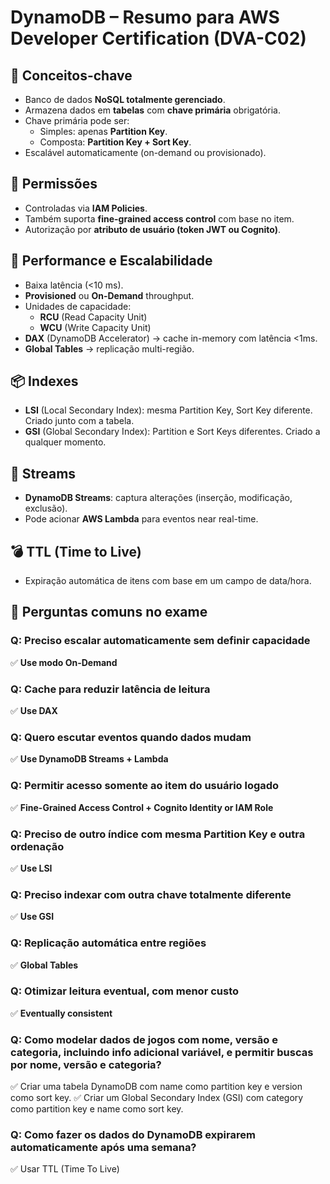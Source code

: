 # DynamoDB – Resumo para AWS Developer Certification (DVA-C02)

## 🧠 Conceitos-chave
- Banco de dados **NoSQL totalmente gerenciado**.
- Armazena dados em **tabelas** com **chave primária** obrigatória.
- Chave primária pode ser:
  - Simples: apenas **Partition Key**.
  - Composta: **Partition Key + Sort Key**.
- Escalável automaticamente (on-demand ou provisionado).

## 🔐 Permissões
- Controladas via **IAM Policies**.
- Também suporta **fine-grained access control** com base no item.
- Autorização por **atributo de usuário (token JWT ou Cognito)**.

## 🚀 Performance e Escalabilidade
- Baixa latência (<10 ms).
- **Provisioned** ou **On-Demand** throughput.
- Unidades de capacidade:
  - **RCU** (Read Capacity Unit)
  - **WCU** (Write Capacity Unit)
- **DAX** (DynamoDB Accelerator) → cache in-memory com latência <1ms.
- **Global Tables** → replicação multi-região.

## 📦 Indexes
- **LSI** (Local Secondary Index): mesma Partition Key, Sort Key diferente. Criado junto com a tabela.
- **GSI** (Global Secondary Index): Partition e Sort Keys diferentes. Criado a qualquer momento.

## 🔁 Streams
- **DynamoDB Streams**: captura alterações (inserção, modificação, exclusão).
- Pode acionar **AWS Lambda** para eventos near real-time.

## 💣 TTL (Time to Live)
- Expiração automática de itens com base em um campo de data/hora.

## 🧪 Perguntas comuns no exame

### Q: Preciso escalar automaticamente sem definir capacidade
✅ **Use modo On-Demand**

### Q: Cache para reduzir latência de leitura
✅ **Use DAX**

### Q: Quero escutar eventos quando dados mudam
✅ **Use DynamoDB Streams + Lambda**

### Q: Permitir acesso somente ao item do usuário logado
✅ **Fine-Grained Access Control + Cognito Identity or IAM Role**

### Q: Preciso de outro índice com mesma Partition Key e outra ordenação
✅ **Use LSI**

### Q: Preciso indexar com outra chave totalmente diferente
✅ **Use GSI**

### Q: Replicação automática entre regiões
✅ **Global Tables**

### Q: Otimizar leitura eventual, com menor custo
✅ **Eventually consistent**

### Q: Como modelar dados de jogos com nome, versão e categoria, incluindo info adicional variável, e permitir buscas por nome, versão e categoria?
✅ Criar uma tabela DynamoDB com name como partition key e version como sort key.
✅ Criar um Global Secondary Index (GSI) com category como partition key e name como sort key.

### Q: Como fazer os dados do DynamoDB expirarem automaticamente após uma semana?
✅ Usar TTL (Time To Live)